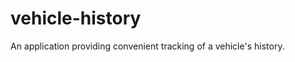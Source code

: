 vehicle-history
===============

An application providing convenient tracking of a vehicle's history.
